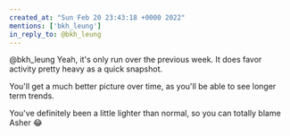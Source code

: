 ```yaml
---
created_at: "Sun Feb 20 23:43:18 +0000 2022"
mentions: ['bkh_leung']
in_reply_to: @bkh_leung
---
```


@bkh_leung Yeah, it's only run over the previous week. It does favor activity pretty heavy as a quick snapshot. 

You'll get a much better picture over time, as you'll be able to see longer term trends.

You've definitely been a little lighter than normal, so you can totally blame Asher 😂